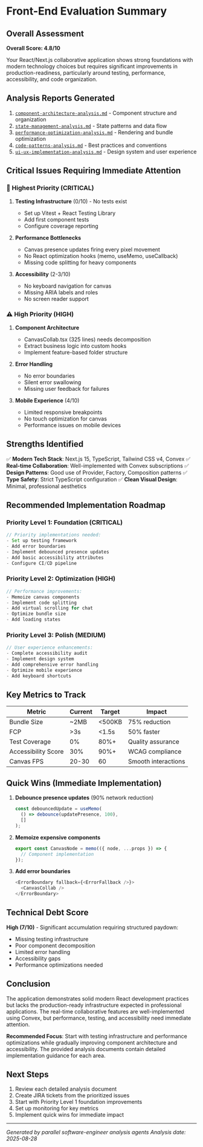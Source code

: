 # Front-End Evaluation Summary

## Overall Assessment

**Overall Score: 4.8/10**

Your React/Next.js collaborative application shows strong foundations with modern technology choices but requires significant improvements in production-readiness, particularly around testing, performance, accessibility, and code organization.

## Analysis Reports Generated

1. [`component-architecture-analysis.md`](./component-architecture-analysis.md) - Component structure and organization
2. [`state-management-analysis.md`](./state-management-analysis.md) - State patterns and data flow
3. [`performance-optimization-analysis.md`](./performance-optimization-analysis.md) - Rendering and bundle optimization
4. [`code-patterns-analysis.md`](./code-patterns-analysis.md) - Best practices and conventions
5. [`ui-ux-implementation-analysis.md`](./ui-ux-implementation-analysis.md) - Design system and user experience

## Critical Issues Requiring Immediate Attention

### 🚨 Highest Priority (CRITICAL)
1. **Testing Infrastructure** (0/10) - No tests exist
   - Set up Vitest + React Testing Library
   - Add first component tests
   - Configure coverage reporting

2. **Performance Bottlenecks**
   - Canvas presence updates firing every pixel movement
   - No React optimization hooks (memo, useMemo, useCallback)
   - Missing code splitting for heavy components

3. **Accessibility** (2-3/10)
   - No keyboard navigation for canvas
   - Missing ARIA labels and roles
   - No screen reader support

### ⚠️ High Priority (HIGH)
1. **Component Architecture**
   - CanvasCollab.tsx (325 lines) needs decomposition
   - Extract business logic into custom hooks
   - Implement feature-based folder structure

2. **Error Handling**
   - No error boundaries
   - Silent error swallowing
   - Missing user feedback for failures

3. **Mobile Experience** (4/10)
   - Limited responsive breakpoints
   - No touch optimization for canvas
   - Performance issues on mobile devices

## Strengths Identified

✅ **Modern Tech Stack**: Next.js 15, TypeScript, Tailwind CSS v4, Convex
✅ **Real-time Collaboration**: Well-implemented with Convex subscriptions
✅ **Design Patterns**: Good use of Provider, Factory, Composition patterns
✅ **Type Safety**: Strict TypeScript configuration
✅ **Clean Visual Design**: Minimal, professional aesthetics

## Recommended Implementation Roadmap

### Priority Level 1: Foundation (CRITICAL)
```typescript
// Priority implementations needed:
- Set up testing framework
- Add error boundaries
- Implement debounced presence updates
- Add basic accessibility attributes
- Configure CI/CD pipeline
```

### Priority Level 2: Optimization (HIGH)
```typescript
// Performance improvements:
- Memoize canvas components
- Implement code splitting
- Add virtual scrolling for chat
- Optimize bundle size
- Add loading states
```

### Priority Level 3: Polish (MEDIUM)
```typescript
// User experience enhancements:
- Complete accessibility audit
- Implement design system
- Add comprehensive error handling
- Optimize mobile experience
- Add keyboard shortcuts
```

## Key Metrics to Track

| Metric | Current | Target | Impact |
|--------|---------|--------|--------|
| Bundle Size | ~2MB | <500KB | 75% reduction |
| FCP | >3s | <1.5s | 50% faster |
| Test Coverage | 0% | 80%+ | Quality assurance |
| Accessibility Score | 30% | 90%+ | WCAG compliance |
| Canvas FPS | 20-30 | 60 | Smooth interactions |

## Quick Wins (Immediate Implementation)

1. **Debounce presence updates** (90% network reduction)
   ```typescript
   const debouncedUpdate = useMemo(
     () => debounce(updatePresence, 100),
     []
   );
   ```

2. **Memoize expensive components**
   ```typescript
   export const CanvasNode = memo(({ node, ...props }) => {
     // Component implementation
   });
   ```

3. **Add error boundaries**
   ```typescript
   <ErrorBoundary fallback={<ErrorFallback />}>
     <CanvasCollab />
   </ErrorBoundary>
   ```

## Technical Debt Score

**High (7/10)** - Significant accumulation requiring structured paydown:
- Missing testing infrastructure
- Poor component decomposition
- Limited error handling
- Accessibility gaps
- Performance optimizations needed

## Conclusion

The application demonstrates solid modern React development practices but lacks the production-ready infrastructure expected in professional applications. The real-time collaborative features are well-implemented using Convex, but performance, testing, and accessibility need immediate attention.

**Recommended Focus**: Start with testing infrastructure and performance optimizations while gradually improving component architecture and accessibility. The provided analysis documents contain detailed implementation guidance for each area.

## Next Steps

1. Review each detailed analysis document
2. Create JIRA tickets from the prioritized issues
3. Start with Priority Level 1 foundation improvements
4. Set up monitoring for key metrics
5. Implement quick wins for immediate impact

---

*Generated by parallel software-engineer analysis agents*
*Analysis date: 2025-08-28*